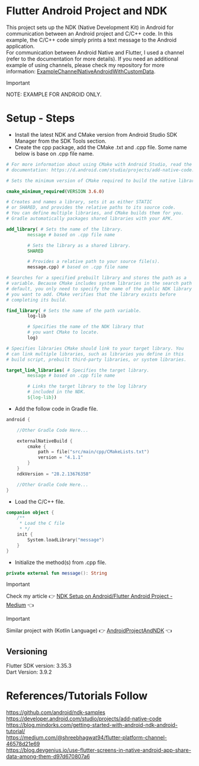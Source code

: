# Flutter Android Project and NDK

This project sets up the NDK (Native Development Kit) in Android for communication between an
Android project and C/C++ code. In this example, the C/C++ code simply prints a text message to the
Android application. <br />
For communication between Android Native and Flutter, I used a channel (refer to the documentation
for more details). If you need an additional example of using channels, please check my repository
for more information: [ExampleChannelNativeAndroidWithCustomData](https://github.com/NicosNicolaou16/ExampleChannelNativeAndroidWithCustomData).

> [!IMPORTANT]
> NOTE: EXAMPLE FOR ANDROID ONLY. <br />

# Setup - Steps

- Install the latest NDK and CMake version from Android Studio SDK Manager from the SDK Tools
  section.
- Create the cpp package, add the CMake .txt and .cpp file. Some name below is base on .cpp file
  name.

```cmake
# For more information about using CMake with Android Studio, read the
# documentation: https://d.android.com/studio/projects/add-native-code.html

# Sets the minimum version of CMake required to build the native library.

cmake_minimum_required(VERSION 3.6.0)

# Creates and names a library, sets it as either STATIC
# or SHARED, and provides the relative paths to its source code.
# You can define multiple libraries, and CMake builds them for you.
# Gradle automatically packages shared libraries with your APK.

add_library( # Sets the name of the library.
        message # based on .cpp file name

        # Sets the library as a shared library.
        SHARED

        # Provides a relative path to your source file(s).
        message.cpp) # based on .cpp file name

# Searches for a specified prebuilt library and stores the path as a
# variable. Because CMake includes system libraries in the search path by
# default, you only need to specify the name of the public NDK library
# you want to add. CMake verifies that the library exists before
# completing its build.

find_library( # Sets the name of the path variable.
        log-lib

        # Specifies the name of the NDK library that
        # you want CMake to locate.
        log)

# Specifies libraries CMake should link to your target library. You
# can link multiple libraries, such as libraries you define in this
# build script, prebuilt third-party libraries, or system libraries.

target_link_libraries( # Specifies the target library.
        message # based on .cpp file name

        # Links the target library to the log library
        # included in the NDK.
        ${log-lib})
```

- Add the follow code in Gradle file.

```Kotlin
android {

    //Other Gradle Code Here...

    externalNativeBuild {
        cmake {
            path = file("src/main/cpp/CMakeLists.txt")
            version = "4.1.1"
        }
    }
    ndkVersion = "28.2.13676358"

    //Other Gradle Code Here...
}
```

- Load the C/C++ file.

```Kotlin
companion object {
    /**
     * Load the C file
     * */
    init {
        System.loadLibrary("message")
    }
}
```

- Initialize the method(s) from .cpp file.

```Kotlin
private external fun message(): String 
```

> [!IMPORTANT]  
> Check my article :point_right: [NDK Setup on Android/Flutter Android Project - Medium](https://medium.com/@nicosnicolaou/ndk-setup-on-android-flutter-android-project-1571d9a3f5cb) :point_left: <br />

> [!IMPORTANT]  
> Similar project with (Kotlin Language) :point_right: [AndroidProjectAndNDK](https://github.com/NicosNicolaou16/AndroidProjectAndNDK) :point_left: <br />

## Versioning

Flutter SDK version: 3.35.3 <br />
Dart Version: 3.9.2 <br />

# References/Tutorials Follow

https://github.com/android/ndk-samples <br />
https://developer.android.com/studio/projects/add-native-code <br />
https://blog.mindorks.com/getting-started-with-android-ndk-android-tutorial/ <br />
https://medium.com/@shreebhagwat94/flutter-platform-channel-46578d21e69 <br />
https://blog.devgenius.io/use-flutter-screens-in-native-android-app-share-data-among-them-d97d670807a6 <br />
